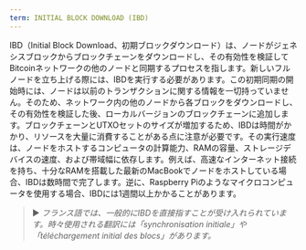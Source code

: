 ```yaml
---
term: INITIAL BLOCK DOWNLOAD (IBD)
---
```


IBD（Initial Block Download、初期ブロックダウンロード）は、ノードがジェネシスブロックからブロックチェーンをダウンロードし、その有効性を検証してBitcoinネットワークの他のノードと同期するプロセスを指します。新しいフルノードを立ち上げる際には、IBDを実行する必要があります。この初期同期の開始時には、ノードは以前のトランザクションに関する情報を一切持っていません。そのため、ネットワーク内の他のノードから各ブロックをダウンロードし、その有効性を検証した後、ローカルバージョンのブロックチェーンに追加します。ブロックチェーンとUTXOセットのサイズが増加するため、IBDは時間がかかり、リソースを大量に消費することがある点に注意が必要です。その実行速度は、ノードをホストするコンピュータの計算能力、RAMの容量、ストレージデバイスの速度、および帯域幅に依存します。例えば、高速なインターネット接続を持ち、十分なRAMを搭載した最新のMacBookでノードをホストしている場合、IBDは数時間で完了します。逆に、Raspberry Piのようなマイクロコンピュータを使用する場合、IBDには1週間以上かかることがあります。

> ► *フランス語では、一般的にIBDを直接指すことが受け入れられています。時々使用される翻訳には「synchronisation initiale」や「téléchargement initial des blocs」があります。*